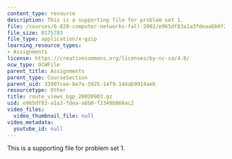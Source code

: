 ```yaml
---
content_type: resource
description: This is a supporting file for problem set 1.
file: /courses/6-829-computer-networks-fall-2002/e965df83a1a3fdeaa6b0f2349b866ac2_route_views_bgp_20020903.gz
file_size: 8175783
file_type: application/x-gzip
learning_resource_types:
- Assignments
license: https://creativecommons.org/licenses/by-nc-sa/4.0/
ocw_type: OCWFile
parent_title: Assignments
parent_type: CourseSection
parent_uid: 33907cee-8e7a-5925-14f9-144ab9914aeb
resourcetype: Other
title: route_views_bgp_20020903.gz
uid: e965df83-a1a3-fdea-a6b0-f2349b866ac2
video_files:
  video_thumbnail_file: null
video_metadata:
  youtube_id: null
---
```

This is a supporting file for problem set 1.